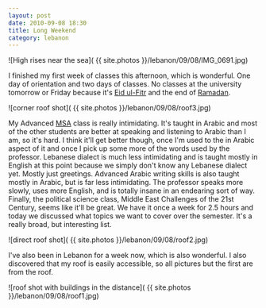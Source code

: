 ```yaml
---
layout: post
date: 2010-09-08 18:30
title: Long Weekend
category: lebanon
---
```


![High rises near the sea]( {{ site.photos }}/lebanon/09/08/IMG_0691.jpg)

I finished my first week of classes this afternoon, which is wonderful. One day of orientation and two days of classes. No classes at the university tomorrow or Friday because it's [Eid ul-Fitr](http://en.wikipedia.org/wiki/Eid_ul-Fitr) and the end of [Ramadan](http://en.wikipedia.org/wiki/Ramadan).

![corner roof shot]( {{ site.photos }}/lebanon/09/08/roof3.jpg)

My Advanced [MSA](http://en.wikipedia.org/wiki/Modern_Standard_Arabic) class is really intimidating. It's taught in Arabic and most of the other students are better at speaking and listening to Arabic than I am, so it's hard. I think it'll get better though, once I'm used to the in Arabic aspect of it and once I pick up some more of the words used by the professor. Lebanese dialect is much less intimidating and is taught mostly in English at this point because we simply don't know any Lebanese dialect yet. Mostly just greetings. Advanced Arabic writing skills is also taught mostly in Arabic, but is far less intimidating. The professor speaks more slowly, uses more English, and is totally insane in an endearing sort of way. Finally, the political science class, Middle East Challenges of the 21st Century, seems like it'll be great. We have it once a week for 2.5 hours and today we discussed what topics we want to cover over the semester. It's a really broad, but interesting list.

![direct roof shot]( {{ site.photos }}/lebanon/09/08/roof2.jpg)

I've also been in Lebanon for a week now, which is also wonderful. I also discovered that my roof is easily accessible, so all pictures but the first are from the roof.

![roof shot with buildings in the distance]( {{ site.photos }}/lebanon/09/08/roof1.jpg)
